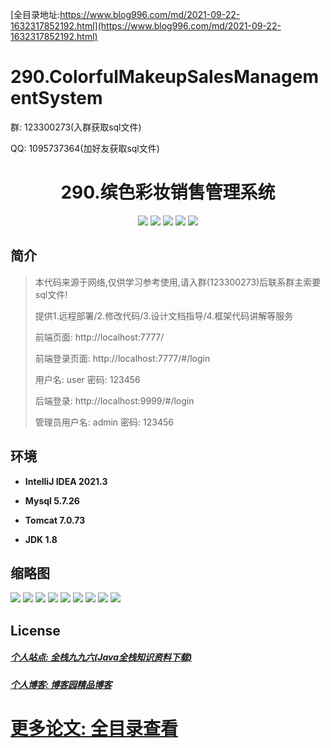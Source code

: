[全目录地址:https://www.blog996.com/md/2021-09-22-1632317852192.html](https://www.blog996.com/md/2021-09-22-1632317852192.html)
# 290.ColorfulMakeupSalesManagementSystem

<p>群: 123300273(入群获取sql文件)</p>
<p>QQ: 1095737364(加好友获取sql文件)</p>

<p><h1 align="center">290.缤色彩妆销售管理系统</h1></p>



<p align="center">
	<img src="https://img.shields.io/badge/jdk-1.8-orange.svg"/>
    <img src="https://img.shields.io/badge/spring-5.x-lightgrey.svg"/>
    <img src="https://img.shields.io/badge/springmvc-3.x-blue.svg"/>
    <img src="https://img.shields.io/badge/mybatis-5.x-yellow.svg"/>
    <img src="https://img.shields.io/badge/vue-5.x-yellow.svg"/>
</p>

## 简介

> 本代码来源于网络,仅供学习参考使用,请入群(123300273)后联系群主索要sql文件!
>
> 提供1.远程部署/2.修改代码/3.设计文档指导/4.框架代码讲解等服务
>
> 前端页面: http://localhost:7777/
> 
> 前端登录页面: http://localhost:7777/#/login
>
> 用户名: user   密码: 123456
>
> 后端登录: http://localhost:9999/#/login
> 
> 管理员用户名: admin   密码: 123456
>


## 环境

- <b>IntelliJ IDEA 2021.3</b>

- <b>Mysql 5.7.26</b>

- <b>Tomcat 7.0.73</b>

- <b>JDK 1.8</b>





## 缩略图

![](https://img2023.cnblogs.com/blog/588112/202310/588112-20231024231623444-353027457.png)
![](https://img2023.cnblogs.com/blog/588112/202310/588112-20231024231632331-271007061.png)
![](https://img2023.cnblogs.com/blog/588112/202310/588112-20231024231636795-159765233.png)
![](https://img2023.cnblogs.com/blog/588112/202310/588112-20231024231640832-577400302.png)
![](https://img2023.cnblogs.com/blog/588112/202310/588112-20231024231644938-1466864193.png)
![](https://img2023.cnblogs.com/blog/588112/202310/588112-20231024231648509-2125880929.png)
![](https://img2023.cnblogs.com/blog/588112/202310/588112-20231024231651795-477808222.png)
![](https://img2023.cnblogs.com/blog/588112/202310/588112-20231024231655493-689478737.png)
![](https://img2023.cnblogs.com/blog/588112/202310/588112-20231024231659045-765095451.png)







## License

##### [个人站点: 全栈九九六(Java全栈知识资料下载)](https://www.blog996.com/)
##### [个人博客: 博客园精品博客](https://www.cnblogs.com/yysbolg/)
# [更多论文: 全目录查看](https://www.blog996.com/md/2021-09-22-1632317852192.html)


